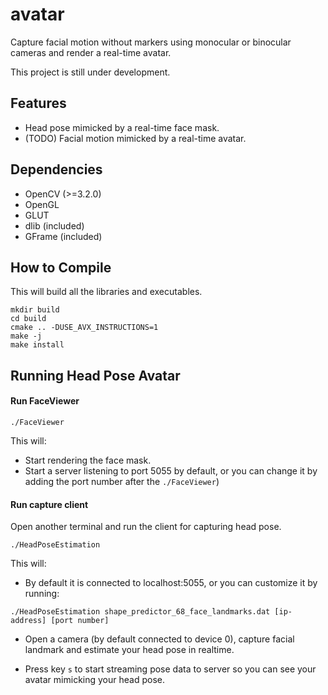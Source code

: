 # avatar
Capture facial motion without markers using monocular or binocular cameras and render a real-time avatar.

This project is still under development.

## Features
* Head pose mimicked by a real-time face mask.
* (TODO) Facial motion mimicked by a real-time avatar.

## Dependencies
* OpenCV (>=3.2.0)
* OpenGL
* GLUT
* dlib (included)
* GFrame (included)

## How to Compile
This will build all the libraries and executables.

```
mkdir build
cd build
cmake .. -DUSE_AVX_INSTRUCTIONS=1
make -j
make install
```

## Running Head Pose Avatar

#### Run FaceViewer

```
./FaceViewer
```
This will:

* Start rendering the face mask.
* Start a server listening to port 5055 by default, or you can change it by adding the port number after the `./FaceViewer`)

#### Run capture client
Open another terminal and run the client for capturing head pose.

```
./HeadPoseEstimation
```

This will:

* By default it is connected to localhost:5055, or you can customize it by running: 
```
./HeadPoseEstimation shape_predictor_68_face_landmarks.dat [ip-address] [port number]
```
* Open a camera (by default connected to device 0), capture facial landmark and estimate your head pose in realtime.

* Press key `s` to start streaming pose data to server so you can see your avatar mimicking your head pose.
